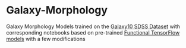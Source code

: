 # Galaxy-Morphology
Galaxy Morphology Models trained on the [Galaxy10 SDSS Dataset](https://astronn.readthedocs.io/en/latest/galaxy10sdss.html) with corresponding notebooks based on pre-trained [Functional TensorFlow models](https://www.tensorflow.org/guide/keras/functional_api) with a few modifications
